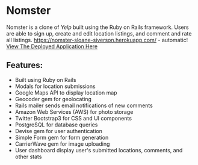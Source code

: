 # Nomster
Nomster is a clone of *Yelp* built using the Ruby on Rails framework. Users are able to sign up, create and edit location listings, and comment and rate all listings.
https://nomster-sloane-siverson.herokuapp.com/ - automatic!
[View The Deployed Application Here](https://nomster-sloane-siverson.herokuapp.com/)

## Features:
* Built using Ruby on Rails
* Modals for location submissions
* Google Maps API to display location map
* Geocoder gem for geolocating
* Rails mailer sends email notifications of new comments
* Amazon Web Services (AWS) for photo storage
* Twitter Bootstrap3 for CSS and UI components
* PostgreSQL for database queries
* Devise gem for user authentication
* Simple Form gem for form generation
* CarrierWave gem for image uploading
* User dashboard display user's submitted locations, comments, and other stats
